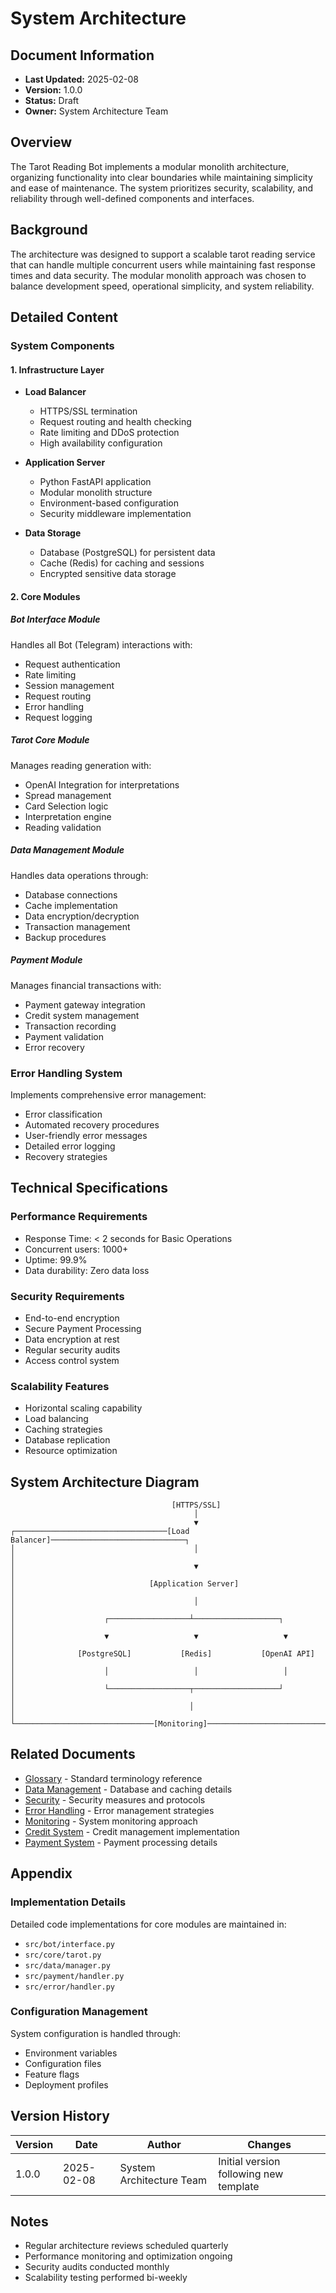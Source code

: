 # System Architecture

## Document Information
- **Last Updated:** 2025-02-08
- **Version:** 1.0.0
- **Status:** Draft
- **Owner:** System Architecture Team

## Overview
The Tarot Reading Bot implements a modular monolith architecture, organizing functionality into clear boundaries while maintaining simplicity and ease of maintenance. The system prioritizes security, scalability, and reliability through well-defined components and interfaces.

## Background
The architecture was designed to support a scalable tarot reading service that can handle multiple concurrent users while maintaining fast response times and data security. The modular monolith approach was chosen to balance development speed, operational simplicity, and system reliability.

## Detailed Content

### System Components

#### 1. Infrastructure Layer
- **Load Balancer**
  - HTTPS/SSL termination
  - Request routing and health checking
  - Rate limiting and DDoS protection
  - High availability configuration

- **Application Server**
  - Python FastAPI application
  - Modular monolith structure
  - Environment-based configuration
  - Security middleware implementation

- **Data Storage**
  - Database (PostgreSQL) for persistent data
  - Cache (Redis) for caching and sessions
  - Encrypted sensitive data storage

#### 2. Core Modules

##### Bot Interface Module
Handles all Bot (Telegram) interactions with:
- Request authentication
- Rate limiting
- Session management
- Request routing
- Error handling
- Request logging

##### Tarot Core Module
Manages reading generation with:
- OpenAI Integration for interpretations
- Spread management
- Card Selection logic
- Interpretation engine
- Reading validation

##### Data Management Module
Handles data operations through:
- Database connections
- Cache implementation
- Data encryption/decryption
- Transaction management
- Backup procedures

##### Payment Module
Manages financial transactions with:
- Payment gateway integration
- Credit system management
- Transaction recording
- Payment validation
- Error recovery

### Error Handling System
Implements comprehensive error management:
- Error classification
- Automated recovery procedures
- User-friendly error messages
- Detailed error logging
- Recovery strategies

## Technical Specifications

### Performance Requirements
- Response Time: < 2 seconds for Basic Operations
- Concurrent users: 1000+
- Uptime: 99.9%
- Data durability: Zero data loss

### Security Requirements
- End-to-end encryption
- Secure Payment Processing
- Data encryption at rest
- Regular security audits
- Access control system

### Scalability Features
- Horizontal scaling capability
- Load balancing
- Caching strategies
- Database replication
- Resource optimization

## System Architecture Diagram
```
                                    [HTTPS/SSL]
                                         │
                                         ▼
┌──────────────────────────────────[Load Balancer]──────────────────────────────┐
│                                        │                                       │
│                                        ▼                                       │
│                              [Application Server]                              │
│                                        │                                       │
│                    ┌──────────────────┴───────────────────┐                   │
│                    ▼                   ▼                   ▼                   │
│              [PostgreSQL]           [Redis]           [OpenAI API]            │
│                    │                   │                   │                   │
│                    └──────────────────┬───────────────────┘                   │
│                                       │                                        │
└───────────────────────────────[Monitoring]────────────────────────────────────┘
```

## Related Documents
- [Glossary](glossary.md) - Standard terminology reference
- [Data Management](data-management-v2.md) - Database and caching details
- [Security](security-v2.md) - Security measures and protocols
- [Error Handling](error-handling-v2.md) - Error management strategies
- [Monitoring](monitoring-v2.md) - System monitoring approach
- [Credit System](credit-system-v2.md) - Credit management implementation
- [Payment System](payment-system-v2.md) - Payment processing details

## Appendix

### Implementation Details
Detailed code implementations for core modules are maintained in:
- `src/bot/interface.py`
- `src/core/tarot.py`
- `src/data/manager.py`
- `src/payment/handler.py`
- `src/error/handler.py`

### Configuration Management
System configuration is handled through:
- Environment variables
- Configuration files
- Feature flags
- Deployment profiles

## Version History
| Version | Date | Author | Changes |
|---------|------|---------|---------|
| 1.0.0 | 2025-02-08 | System Architecture Team | Initial version following new template |

## Notes
- Regular architecture reviews scheduled quarterly
- Performance monitoring and optimization ongoing
- Security audits conducted monthly
- Scalability testing performed bi-weekly